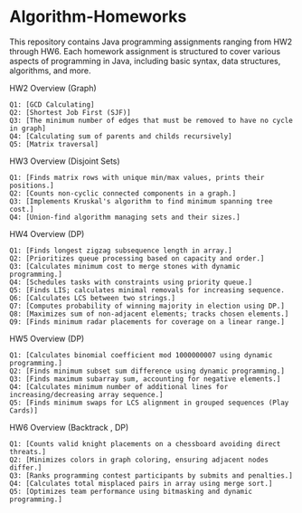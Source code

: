 # Algorithm-Homeworks

This repository contains Java programming assignments ranging from HW2 through HW6. Each homework assignment is structured to cover various aspects of programming in Java, including basic syntax, data structures, algorithms, and more.

HW2 Overview (Graph)

    Q1: [GCD Calculating]
    Q2: [Shortest Job First (SJF)]
    Q3: [The minimum number of edges that must be removed to have no cycle in graph]
    Q4: [Calculating sum of parents and childs recursively]
    Q5: [Matrix traversal]

HW3 Overview (Disjoint Sets)

    Q1: [Finds matrix rows with unique min/max values, prints their positions.]
    Q2: [Counts non-cyclic connected components in a graph.]
    Q3: [Implements Kruskal's algorithm to find minimum spanning tree cost.]
    Q4: [Union-find algorithm managing sets and their sizes.]


HW4 Overview (DP)

    Q1: [Finds longest zigzag subsequence length in array.]
    Q2: [Prioritizes queue processing based on capacity and order.]
    Q3: [Calculates minimum cost to merge stones with dynamic programming.]
    Q4: [Schedules tasks with constraints using priority queue.]
    Q5: [Finds LIS; calculates minimal removals for increasing sequence.
    Q6: [Calculates LCS between two strings.]
    Q7: [Computes probability of winning majority in election using DP.]
    Q8: [Maximizes sum of non-adjacent elements; tracks chosen elements.]
    Q9: [Finds minimum radar placements for coverage on a linear range.]

HW5 Overview (DP)

    Q1: [Calculates binomial coefficient mod 1000000007 using dynamic programming.]
    Q2: [Finds minimum subset sum difference using dynamic programming.]
    Q3: [Finds maximum subarray sum, accounting for negative elements.]
    Q4: [Calculates minimum number of additional lines for increasing/decreasing array sequence.]
    Q5: [Finds minimum swaps for LCS alignment in grouped sequences (Play Cards)]

HW6 Overview (Backtrack , DP)

    Q1: [Counts valid knight placements on a chessboard avoiding direct threats.]
    Q2: [Minimizes colors in graph coloring, ensuring adjacent nodes differ.]
    Q3: [Ranks programming contest participants by submits and penalties.]
    Q4: [Calculates total misplaced pairs in array using merge sort.]
    Q5: [Optimizes team performance using bitmasking and dynamic programming.]
